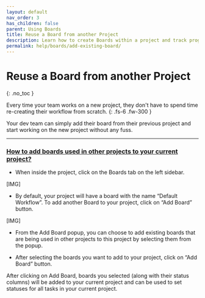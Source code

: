 ```yaml
---
layout: default
nav_order: 3
has_children: false
parent: Using Boards
title: Reuse a Board from another Project
description: Learn how to create Boards within a project and track progress.
permalink: help/boards/add-existing-board/
---
```

# Reuse a Board from another Project
{: .no_toc }

Every time your team works on a new project, they don't have to spend time re-creating their workflow from scratch. 
{: .fs-6 .fw-300 }

Your dev team can simply add their board from their previous project and start working on the new project without any fuss.

---

### <u>How to add boards used in other projects to your current project?</u>

- When inside the project, click on the Boards tab on the left sidebar.

[IMG]

- By default, your project will have a board with the name “Default Workflow”. To add another Board to your project, click on “Add Board” button.

[IMG]

- From the Add Board popup, you can choose to add existing boards that are being used in other projects to this project by selecting them from the popup.

- After selecting the boards you want to add to your project, click on “Add Board” button.

After clicking on Add Board, boards you selected (along with their status columns) will be added to your current project and can be used to set statuses for all tasks in your current project. 
